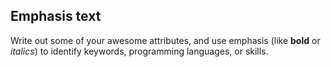 ## Emphasis text

Write out some of your awesome attributes, and use emphasis (like **bold** or *italics*) to identify keywords, programming languages, or skills. 
